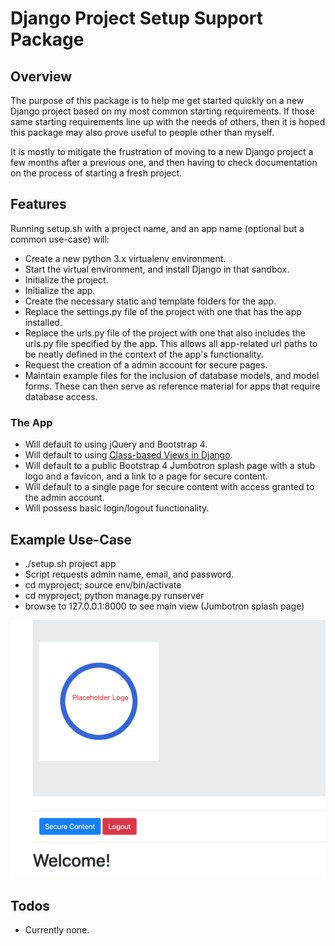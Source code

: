 # Django Project Setup Support Package

## Overview

The purpose of this package is to help me get started quickly on a new
Django project based on my most common starting requirements. If those
same starting requirements line up with the needs of others, then it
is hoped this package may also prove useful to people other than
myself.

It is mostly to mitigate the frustration of moving to a new Django
project a few months after a previous one, and then having to check
documentation on the process of starting a fresh project.

## Features

Running setup.sh with a project name, and an app name (optional but a common use-case) will:

* Create a new python 3.x virtualenv environment.
* Start the virtual environment, and install Django in that sandbox.
* Initialize the project.
* Initialize the app.
* Create the necessary static and template folders for the app.
* Replace the settings.py file of the project with one that has the app installed.
* Replace the urls.py file of the project with one that also includes the
urls.py file specified by the app. This allows all app-related url paths to be neatly
defined in the context of the app's functionality.
* Request the creation of a admin account for secure pages.
* Maintain example files for the inclusion of database models, and model forms. These
can then serve as reference material for apps that require database access.

### The App

* Will default to using jQuery and Bootstrap 4.
* Will default to using [Class-based Views in Django](https://docs.djangoproject.com/en/2.2/topics/class-based-views/).
* Will default to a public Bootstrap 4 Jumbotron splash page with a stub logo and a favicon, and a
link to a page for secure content.
* Will default to a single page for secure content with access granted to the admin account.
* Will possess basic login/logout functionality.

## Example Use-Case

* ./setup.sh project app
* Script requests admin name, email, and password.
* cd myproject; source env/bin/activate
* cd myproject; python manage.py runserver
* browse to 127.0.0.1:8000 to see main view (Jumbotron splash page)

![Main Page](doc/images/Main.png)

## Todos

* Currently none.
